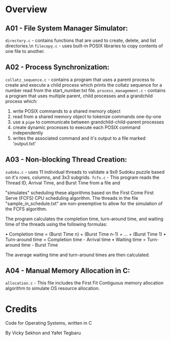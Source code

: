 # Overview
## A01 - File System Manager Simulator:
```directory.c``` - contains functions that are used to create, delete, and list directories.\n
```filecopy.c``` - uses built-in POSIX libraries to copy contents of one file to another.

## A02 - Process Synchronization:
```collatz_sequence.c``` - contains a program that uses a parent process to create and execute a child process which prints the collatz sequence for a number read from the start_number.txt file.
```process_management.c``` - contains a program that uses multiple parent, child processes and a grandchild process which:

 1) write POSIX commands to a shared memory object
 2) read from a shared memory object to tokenize commands one-by-one
 3) use a ```pipe``` to communicate between grandchild-child-parent processes
 4) create dynamic processes to execute each POSIX command independently
 5) writes the associated command and it's output to a file marked 'output.txt'

## A03 - Non-blocking Thread Creation:
```sudoku.c``` - uses 11 individual threads to validate a 9x9 Sudoku puzzle based on it's rows, columns, and 3x3 subgrids.
```fcfs.c``` - This program reads the Thread ID, Arrival Time, and Burst Time from a file and

"simulates" scheduling these algorithms based on the First Come First Serve (FCFS)
CPU scheduling algorithm. The threads in the file "sample_in_schedule.txt" are
non-preemptive to allow for the simulation of the FCFS algorithm.

The program calculates the completion time, turn-around time, and waiting time
of the threads using the following formulas:

• Completion time = (Burst Time n) + (Burst Time n-1) + ... + (Burst Time 1)
• Turn-around time = Completion time - Arrival time
• Waiting time = Turn-around time - Burst Time

The average waiting time and turn-around times are then calculated.

## A04 - Manual Memory Allocation in C:
```allocation.c``` -  This file includes the First Fit Contiguous memory allocation algorithm to simulate OS resource allocation. 

# Credits
Code for Operating Systems, written in C

By Vicky Sekhon and Yafet Tegbaru
